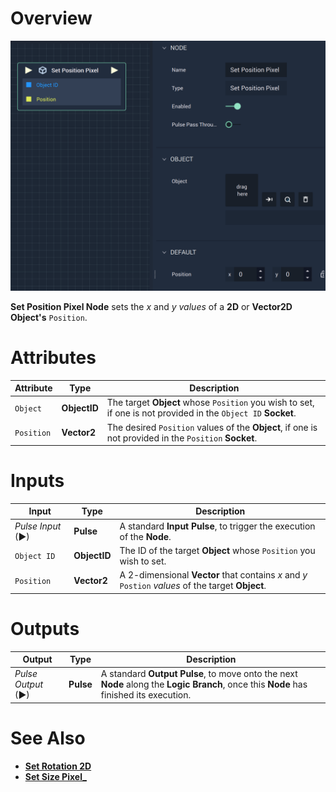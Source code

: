 # Overview

![The Set Position Pixel Node.](../../../.gitbook/assets/setpositionpixel.png)

**Set Position Pixel Node** sets the *x* and *y values* of a **2D** or **Vector2D Object's** `Position`. 

# Attributes

|Attribute|Type|Description|
|---|---|---|
| `Object` | **ObjectID** | The target **Object** whose `Position` you wish to set, if one is not provided in the `Object ID` **Socket**. |
| `Position` | **Vector2** | The desired `Position` values of the **Object**, if one is not provided in the `Position` **Socket**. |

# Inputs

|Input|Type|Description|
|---|---|---|
|*Pulse Input* (►)|**Pulse**|A standard **Input Pulse**, to trigger the execution of the **Node**.|
| `Object ID` | **ObjectID** | The ID of the target **Object** whose `Position` you wish to set. |
| `Position` | **Vector2** | A 2-dimensional **Vector** that contains *x* and *y* `Postion` *values* of the target **Object**. |

# Outputs

|Output|Type|Description|
|---|---|---|
|*Pulse Output* (►)|**Pulse**|A standard **Output Pulse**, to move onto the next **Node** along the **Logic Branch**, once this **Node** has finished its execution.|

# See Also

* [**Set Rotation 2D**](set-rotation-pixel.md)
* [**Set Size Pixel_**](set-size-pixel.md)

